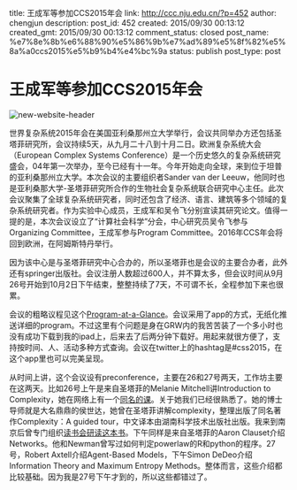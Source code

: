 title: 王成军等参加CCS2015年会
link: http://ccc.nju.edu.cn/?p=452
author: chengjun
description: 
post_id: 452
created: 2015/09/30 00:13:12
created_gmt: 2015/09/30 00:13:12
comment_status: closed
post_name: %e7%8e%8b%e6%88%90%e5%86%9b%e7%ad%89%e5%8f%82%e5%8a%a0ccs2015%e5%b9%b4%e4%bc%9a
status: publish
post_type: post

# 王成军等参加CCS2015年会

![new-website-header](:8089/wp-content/uploads/2015/09/new-website-header.jpg)

世界复杂系统2015年会在美国亚利桑那州立大学举行，会议共同举办方还包括圣塔菲研究所，会议持续5天，从九月二十八到十月二日。欧洲复杂系统大会（European Complex Systems Conference）是一个历史悠久的复杂系统研究盛会，04年第一次举办，至今已经有十一年。今年开始走向全球，来到位于坦普的亚利桑那州立大学。本次会议的主要组织者Sander van der Leeuw，他同时也是亚利桑那大学-圣塔菲研究所合作的生物社会复杂系统联合研究中心主任。此次会议聚集了全球复杂系统研究者，同时还包含了经济、语言、建筑等多个领域的复杂系统研究者。作为实验中心成员，王成军和吴令飞分别宣读其研究论文。值得一提的是，本次会议设立了“计算社会科学”分会，中心研究员吴令飞参与Organizing Committee，王成军参与Program Committee。2016年CCS年会将回到欧洲，在阿姆斯特丹举行。

因为该中心是与圣塔菲研究中心合办的，所以圣塔菲也是会议的主要合办者，此外还有springer出版社。会议注册人数超过600人，并不算太多，但会议时间从9月26号开始到10月2日下午结束，整整持续了7天，不可谓不长，全程参加下来也很累。

会议的粗略议程见这个[Program-at-a-Glance](http://www.ccs2015.org/program-at-a-glance/)。会议采用了app的方式，无纸化推送详细的program。不过这里有个问题是身在GRW内的我苦苦装了一个多小时也没有成功下载到我的ipad上，后来去了后两分钟下载好。用起来就很方便了，支持按时间、人、活动多种方式查询。会议在twitter上的hashtag是#css2015，在这个app里也可以完美呈现。

从时间上讲，这个会议设有preconference，主要在26和27号两天，工作坊主要在这两天。比如26号上午是来自圣塔菲的Melanie Mitchell讲Introduction to Complexity，她在网络上有一个[同名的课](http://www.complexityexplorer.org/online-courses/19-introduction-to-complexity-fall-2014/materials)。关于她我们已经很熟悉了。她的博士导师就是大名鼎鼎的侯世达，她曾在圣塔菲讲解complexity，整理出版了同名著作Complexity：A guided tour，中文译本由湖南科学技术出版社出版。我来到南京后曾专门组织[读书会研读这本书](http://computational-communication.com/post/guan-yu-wo-men/2014-12-16-reading-club)。下午同样是来自圣塔菲的Aaron Clauset介绍Networks。他和Newman曾写过如何判定powerlaw的R和python的程序。27号，Robert Axtell介绍Agent-Based Models，下午Simon DeDeo介绍Information Theory and Maximum Entropy Methods。整体而言，这些介绍都比较基础。因为我是27号下午才到的，所以这些都错过了。